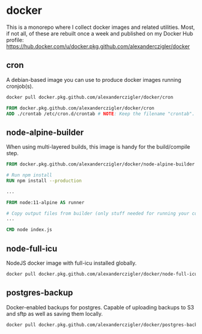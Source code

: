 # docker

This is a monorepo where I collect docker images and related utilities. Most, if not all, of these are rebuilt once a week and published on my Docker Hub profile: https://hub.docker.com/u/docker.pkg.github.com/alexanderczigler/docker

## cron

A debian-based image you can use to produce docker images running cronjob(s).

```bash
docker pull docker.pkg.github.com/alexanderczigler/docker/cron
```

```Dockerfile
FROM docker.pkg.github.com/alexanderczigler/docker/cron
ADD ./crontab /etc/cron.d/crontab # NOTE: Keep the filename "crontab".
```

## node-alpine-builder

When using multi-layered builds, this image is handy for the build/compile step.

```Dockerfile
FROM docker.pkg.github.com/alexanderczigler/docker/node-alpine-builder AS builder

# Run npm install
RUN npm install --production

...

FROM node:11-alpine AS runner

# Copy output files from builder (only stuff needed for running your code)
...

CMD node index.js

```

## node-full-icu

NodeJS docker image with full-icu installed globally.

```bash
docker pull docker.pkg.github.com/alexanderczigler/docker/node-full-icu
```

## postgres-backup

Docker-enabled backups for postgres. Capable of uploading backups to S3 and sftp as well as saving them locally.

```bash
docker pull docker.pkg.github.com/alexanderczigler/docker/postgres-backup
```
